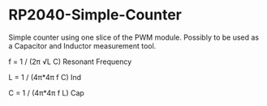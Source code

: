 # RP2040-Simple-Counter
Simple counter using one slice of the PWM module.
Possibly to be used as a Capacitor and Inductor measurement tool.

f = 1 / (2π √L C)   Resonant Frequency

L = 1 / (4π*4π f C)   Ind

C = 1 / (4π*4π f L)   Cap


